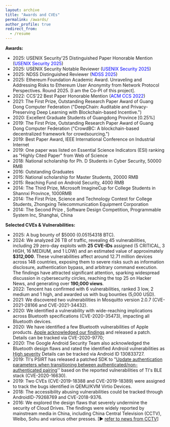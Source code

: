 ```yaml
---
layout: archive
title: "Awards and CVEs"
permalink: /awards/
author_profile: true
redirect_from:
  - /resume
---
```


**Awards:**

- 2025: USENIX Security'25 Distinguished Paper Honorable Mention (<span style="color: blue;">USENIX Security 2025</span>)  
- 2025: USENIX Security Notable Reviewer (<span style="color: blue;">USENIX Security 2025</span>)  
- 2025: NDSS Distinguished Reviewer (<span style="color: blue;">NDSS 2025</span>)
- 2025: Ethereum Foundation Academic Award. Unraveling and Addressing Risks to Ethereum User Anonymity from Network Protocol Perspectives. Round 2025. [I am the Co-PI of this project].  
- 2022: CCS'22 Best Paper Honorable Mention (<span style="color: blue;">ACM CCS 2022</span>)  
- 2021: The First Prize, Outstanding Research Paper Award of Guang Dong Computer Federation ("DeepChain: Auditable and Privacy-Preserving Deep Learning with Blockchain-based Incentive.")  
- 2020: Excellent Graduate Students of Guangdong Province [0.25%]  
- 2019: The First Prize, Outstanding Research Paper Award of Guang Dong Computer Federation ("CrowdBC: A blockchain-based decentralized framework for crowdsourcing.")  
- 2019: Best Paper Award, IEEE International Conference on Industrial Internet  
- 2019: One paper was listed on Essential Science Indicators (ESI)  ranking as "Highly Cited Paper" from Web of Science  
- 2018: National scholarship for Ph. D Students in Cyber Security, 50000 RMB   
- 2016: Outstanding Graduates   
- 2015: National scholarship for Master Students, 20000 RMB   
- 2015: Reaching Fund on Android Security, 4000 RMB  
- 2014: The Third Prize, Microsoft ImagineCup for College Students in Shannxi Province, 1000RMB  
- 2014: The First Prize,  Science and Technology Contest for College Students, Zhongxing Telecommunication Equipment Corporation  
- 2014: The Second Prize , Software Design Competition, Programmable System Inc, Shanghai, China

**Selected CVEs & Vulnerabilities:**

- 2025: A bug bounty of $5000 (0.05154318 BTC).
- 2024: We analyzed 26 TB of traffic, revealing 45 vulnerabilities, including 29 zero-day exploits with **25 CVE-IDs** assigned (5 CRITICAL, 3 HIGH, 16 MEDIUM, and 1 LOW) and an estimated value of approximately **$312,000**. These vulnerabilities affect around 12.71 million devices across 148 countries, exposing them to severe risks such as information disclosure, authentication bypass, and arbitrary command execution. The findings have attracted significant attention, sparking widespread discussion in cybersecurity circles, reaching the top 25 on Hacker News, and generating over **190,000 views**.
- 2022: Tencent has confirmed with 6 vulnerabilities, ranked 3 low, 2 medium and 1 high, and awarded us with bug bounties (5,000 USD). 
- 2021: We discovered two vulnerabilities in Mosquitto version 2.0.7 (CVE-2021-28166 and CVE-2021-34432). 
- 2020: We identified a vulnerability with wide-reaching implications across Bluetooth specifications (CVE-2020-35473), impacting all Bluetooth devices. 
- 2020: We have identified a few Bluetooth vulnerabilities of Apple products. [Apple acknowledged our findings](https://support.apple.com/en-us/HT211102) and released a patch. Details can be tracked via CVE-2020-9770; 
- 2020: The Google Android Security Team also acknowledged the Bluetooth design flaws and rated the identified Android vulnerabilities as [High severity](https://source.android.com/security/overview/updates-resources) Details can be tracked via Android ID 130833727. 
- 2019: TI's PSIRT has released a patched SDK to "[Update authentication parameters when transitioning between authenticated/non-authenticated pairing](http://software-dl.ti.com/simplelink/esd/simplelink_cc13x2_26x2_sdk/3.20.00.68/exports/changelog.html)'' based on the reported vulnerabilities of TI's BLE stack (CVE-2020-16630). 
- 2019: Two CVEs (CVE-2019-18388 and CVE-2019-18389) were assigned to track the bugs identified in QEMU/KVM Virtio Devices. 
- 2018: The accessibility abusing vulnerabilities could be tracked through AndroidID-79268769 and CVE-2018-9376. 
- 2016: We explored the design flaws that severely undermine the security of Cloud Drives. The findings were widely reported by mainstream media in China, including China Central Television (CCTV), Weibo, Sohu and various other presses. [▶ [refer to news from CCTV](http://tv.cctv.com/2016/05/28/VIDEl3IIYfZsXIVKPuWjaEC9160528.shtml)]
